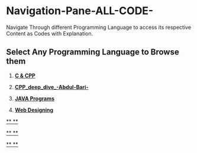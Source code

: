 # Navigation-Pane-ALL-CODE-
Navigate Through different Programming Language to access its respective Content as Codes with Explanation.

## **Select Any Programming Language to Browse them**

1. [**C & CPP**](https://github.com/All-CODE-with-Explanation/C_and_CPP)

2. [**CPP_deep_dive_-Abdul-Bari-**](https://github.com/All-CODE-with-Explanation/CPP_deep_dive_-Abdul-Bari-)

3. [**JAVA Programs**](https://github.com/All-CODE-with-Explanation/JAVA)

4. [**Web Designing**](https://github.com/Web-Development-Ayush/Web-Development)


 [** **]()

 [** **]()

 [** **]()

